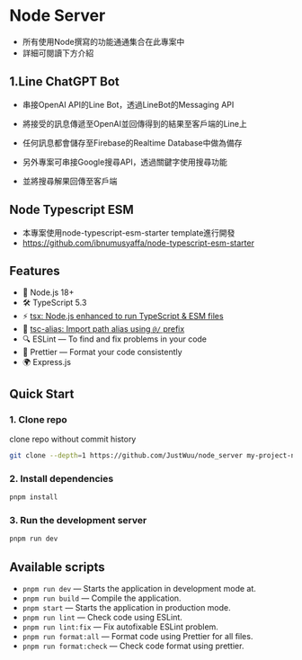 # Node Server

- 所有使用Node撰寫的功能通通集合在此專案中
- 詳細可閱讀下方介紹

## 1.Line ChatGPT Bot

- 串接OpenAI API的Line Bot，透過LineBot的Messaging API
- 將接受的訊息傳遞至OpenAI並回傳得到的結果至客戶端的Line上
- 任何訊息都會儲存至Firebase的Realtime Database中做為備存

- 另外專案可串接Google搜尋API，透過關鍵字使用搜尋功能
- 並將搜尋解果回傳至客戶端

## Node Typescript ESM

- 本專案使用node-typescript-esm-starter template進行開發
- https://github.com/ibnumusyaffa/node-typescript-esm-starter

## Features

- 💎 Node.js 18+
- 🛠️ TypeScript 5.3
- ⚡️ [tsx: Node.js enhanced to run TypeScript & ESM files](https://github.com/privatenumber/tsx)
- 📁 [tsc-alias: Import path alias using `@/` prefix](https://github.com/justkey007/tsc-alias)
- 🔍 ESLint — To find and fix problems in your code
- 📝 Prettier — Format your code consistently
- 🌍 Express.js

## Quick Start

### 1. Clone repo

clone repo without commit history

```bash
git clone --depth=1 https://github.com/JustWuu/node_server my-project-name
```

### 2. Install dependencies

```bash
pnpm install
```

### 3. Run the development server

```bash
pnpm run dev
```

## Available scripts

- `pnpm run dev` — Starts the application in development mode at.
- `pnpm run build` — Compile the application.
- `pnpm start` — Starts the application in production mode.
- `pnpm run lint` — Check code using ESLint.
- `pnpm run lint:fix` — Fix autofixable ESLint problem.
- `pnpm run format:all` — Format code using Prettier for all files.
- `pnpm run format:check` — Check code format using prettier.
